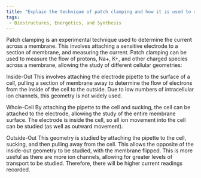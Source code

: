 ```yaml
---
title: "Explain the technique of patch clamping and how it is used to measure the current across a membrane. Discuss the different geometries that can be studied using patch clamping. "
tags:
 - Biostructures, Energetics, and Synthesis
---
```

Patch clamping is an experimental technique used to determine the current across a membrane. This involves attaching a sensitive electrode to a section of membrane, and measuring the current. Patch clamping can be used to measure the flow of protons, Na+, K+, and other charged species across a membrane, allowing the study of different cellular geometries:

Inside-Out
    This involves attaching the electrode pipette to the surface of a cell, pulling a section of membrane away to determine the flow of electrons from the inside of the cell to the outside. Due to low numbers of intracellular ion channels, this geometry is not widely used. 
    
Whole-Cell
   By attaching the pipette to the cell and sucking, the cell can be attached to the electrode, allowing the study of the entire membrane surface. The electrode is inside the cell, so all ion movement into the cell can be studied (as well as outward movement). 
   
Outside-Out
   This geometry is studied by attaching the pipette to the cell, sucking, and then pulling away from the cell. This allows the opposite of the inside-out geometry to be studied, with the membrane flipped. This is more useful as there are more ion channels, allowing for greater levels of transport to be studied. Therefore, there will be higher current readings recorded. 
